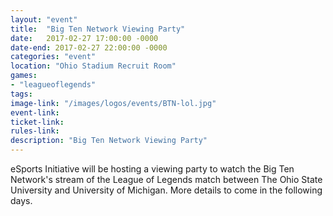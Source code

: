 ```yaml
---
layout: "event"
title:  "Big Ten Network Viewing Party"
date:   2017-02-27 17:00:00 -0000
date-end: 2017-02-27 22:00:00 -0000
categories: "event"
location: "Ohio Stadium Recruit Room"
games:
- "leagueoflegends"
tags:
image-link: "/images/logos/events/BTN-lol.jpg"
event-link: 
ticket-link: 
rules-link: 
description: "Big Ten Network Viewing Party"
---
```


eSports Initiative will be hosting a viewing party to watch the Big Ten Network's stream of the League of Legends match between The Ohio State University and University of Michigan.  More details to come in the following days.